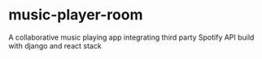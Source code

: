# music-player-room
A collaborative music playing app integrating third party Spotify API build with django and react stack
